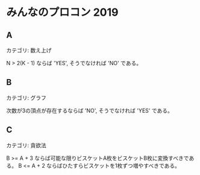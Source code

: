 # みんなのプロコン 2019

## A
カテゴリ: 数え上げ

N > 2(K - 1) ならば 'YES', そうでなければ 'NO' である。

## B
カテゴリ: グラフ

次数が3の頂点が存在するならば 'NO', そうでなければ 'YES' である。

## C
カテゴリ: 貪欲法

B >= A + 3 ならば可能な限りビスケットA枚をビスケットB枚に変換すべきである。
B <= A + 2 ならばひたすらビスケットを1枚ずつ増やすべきである。

